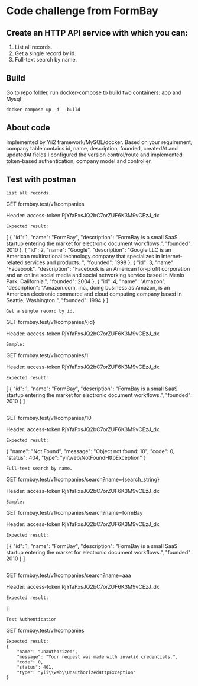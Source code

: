 # Code challenge from FormBay

## Create an HTTP API service with which you can:

1. List all records.
2. Get a single record by id.
3. Full-text search by name.

## Build

Go to repo folder, run docker-compose to build two containers: app and Mysql

```docker-compose up -d --build```

## About code

Implemented by Yii2 framework/MySQL/docker.
Based on your requirement, company table contains id, name, description, founded, createdAt and updatedAt fields.I configured the version control/route and implemented token-based authentication, company model and controller.

## Test with postman

```
List all records.
```
GET  formbay.test/v1/companies

Header:  access-token   RjYfaFxsJQ2bC7orZUF6K3M9vCEzJ_dx
```
Expected result:
```
[
    {
        "id": 1,
        "name": "FormBay",
        "description": "FormBay is a small SaaS startup entering the market for electronic document workflows.",
        "founded": 2010
    },
    {
        "id": 2,
        "name": "Google",
        "description": "Google LLC is an American multinational technology company that specializes in Internet-related services and products. ",
        "founded": 1998
    },
    {
        "id": 3,
        "name": "Facebook",
        "description": "Facebook is an American for-profit corporation and an online social media and social networking service based in Menlo Park, California.",
        "founded": 2004
    },
    {
        "id": 4,
        "name": "Amazon",
        "description": "Amazon.com, Inc., doing business as Amazon, is an American electronic commerce and cloud computing company based in Seattle, Washington ",
        "founded": 1994
    }
]
```
Get a single record by id.
```
GET formbay.test/v1/companies/{id}

Header:  access-token   RjYfaFxsJQ2bC7orZUF6K3M9vCEzJ_dx
```
Sample:
```
GET formbay.test/v1/companies/1

Header:  access-token   RjYfaFxsJQ2bC7orZUF6K3M9vCEzJ_dx
```
Expected result:
```
[
    {
        "id": 1,
        "name": "FormBay",
        "description": "FormBay is a small SaaS startup entering the market for electronic document workflows.",
        "founded": 2010
    }
]
```
```
GET formbay.test/v1/companies/10

Header:  access-token   RjYfaFxsJQ2bC7orZUF6K3M9vCEzJ_dx
```
Expected result:

``` 
{
    "name": "Not Found",
    "message": "Object not found: 10",
    "code": 0,
    "status": 404,
    "type": "yii\\web\\NotFoundHttpException"
}
```
Full-text search by name.
```
GET formbay.test/v1/companies/search?name={search_string}

Header:  access-token   RjYfaFxsJQ2bC7orZUF6K3M9vCEzJ_dx
```
Sample:
```
GET formbay.test/v1/companies/search?name=formBay

Header:  access-token   RjYfaFxsJQ2bC7orZUF6K3M9vCEzJ_dx
```
Expected result:
```
[
    {
        "id": 1,
        "name": "FormBay",
        "description": "FormBay is a small SaaS startup entering the market for electronic document workflows.",
        "founded": 2010
    }
]
```    
```    
GET formbay.test/v1/companies/search?name=aaa

Header:  access-token   RjYfaFxsJQ2bC7orZUF6K3M9vCEzJ_dx
```
Expected result:
```
[]
```
Test Authentication
```
GET  formbay.test/v1/companies
```
Expected result:
{
    "name": "Unauthorized",
    "message": "Your request was made with invalid credentials.",
    "code": 0,
    "status": 401,
    "type": "yii\\web\\UnauthorizedHttpException"
}